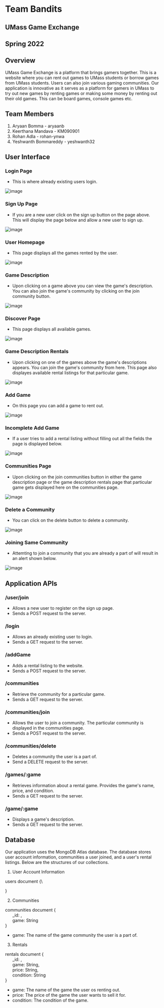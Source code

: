 # Team Bandits

## UMass Game Exchange

## Spring 2022

## Overview

UMass Game Exchange is a platform that brings gamers together. This is a website where you can rent out games to UMass students or borrow games from UMass students. Users can also join various gaming communities. Our application is innovative as it serves as a platform for gamers in UMass to try out new games by renting games or making some money by renting out their old games. This can be board games, console games etc.  

## Team Members

1. Aryaan Bomma - aryaanb
2. Keerthana Mandava - KM090901
3. Rohan Adla - rohan-ynwa
4. Yeshwanth Bommareddy - yeshwanth32

## User Interface

### Login Page

* This is where already existing users login. 

![image](https://user-images.githubusercontent.com/56751146/167276132-84c36794-faa0-494a-b0bf-782ec951a2aa.png)

### Sign Up Page

* If you are a new user click on the sign up button on the page above. This will display the page below and allow a new user to sign up. 

![image](https://user-images.githubusercontent.com/56751146/167277786-419a27f0-6374-4353-b6e1-d538c875ffe8.png)

### User Homepage

* This page displays all the games rented by the user. 

![image](https://user-images.githubusercontent.com/56751146/167276116-2e9b73fc-1cfc-47f8-b166-6866f08a0d55.png)

### Game Description

* Upon clicking on a game above you can view the game's description. You can also join the game's community by clicking on the join community button. 

![image](https://user-images.githubusercontent.com/56751146/167276163-6c6a2cfd-bc20-49f2-a6ea-154c3730ab16.png)

### Discover Page

* This page displays all available games. 

![image](https://user-images.githubusercontent.com/56751146/167276190-a2226823-8de1-481a-afcb-7bdc8dbe9bcc.png)
### Game Description Rentals

* Upon clicking on one of the games above the game's descriptions appears. You can join the game's community from here. This page also displayes available rental listings for that particular game. 

![image](https://user-images.githubusercontent.com/56751146/167276215-948fcbba-4019-40b8-ac86-8582c792ea10.png)
### Add Game 

* On this page you can add a game to rent out. 

![image](https://user-images.githubusercontent.com/56751146/167276221-c6ab294d-ce1b-4971-b988-15e67af43121.png)
### Incomplete Add Game 

* If a user tries to add a rental listing without filling out all the fields the page is displayed below. 

![image](https://user-images.githubusercontent.com/56751146/167276243-ae631423-0557-4d00-bc18-6e4436f5058a.png)

### Communities Page

* Upon clicking on the join communities button in either the game description page or the game description rentals page that particular game gets displayed here on the communities page. 

![image](https://user-images.githubusercontent.com/56751146/167276292-abe1cdd7-904b-476c-96ab-c4132f3b2c18.png)

### Delete a Community 

* You can click on the delete button to delete a community. 

![image](https://user-images.githubusercontent.com/56751146/167276328-2747127f-9f54-497c-a2c7-085b66c63ca4.png)

### Joining Same Community

* Attemting to join a community that you are already a part of will result in an alert shown below. 

![image](https://user-images.githubusercontent.com/56751146/167276376-e876d57d-ee95-4b95-b88b-c2d57764168f.png)

## Application APIs

### /user/join

* Allows a new user to register on the sign up page. 
* Sends a POST request to the server. 

### /login

* Allows an already existing user to login. 
* Sends a GET request to the server. 
 
### /addGame

* Adds a rental listing to the website. 
* Sends a POST request to the server. 

### /communities

* Retrieve the community for a particular game.
* Sends a GET request to the server. 

### /communities/join

* Allows the user to join a community. The particular community is displayed in the communities page.
* Sends a POST request to the server. 

### /communities/delete

* Deletes a community the user is a part of.
* Send a DELETE request to the server. 

### /games/:game

* Retrieves information about a rental game. Provides the game's name, price, and condition. 
* Sends a GET request to the server. 

### /game/:game

* Displays a game's description. 
* Sends a GET request to the server. 

## Database

Our application uses the MongoDB Atlas database. The database stores user account information, communities a user joined, and a user's rental listings. Below are the structures of our collections. 

1. User Account Information

users document 
{\
 
}

2. Communities

communities document 
{\
&nbsp;&nbsp;&nbsp;&nbsp;&nbsp;&nbsp;_id: <ObjectId1>,\
&nbsp;&nbsp;&nbsp;&nbsp;&nbsp;&nbsp;game: String\
}

- game: The name of the game community the user is a part of.

3. Rentals

rentals document 
{\
&nbsp;&nbsp;&nbsp;&nbsp;&nbsp;&nbsp;_id: <ObjectId1>,\
&nbsp;&nbsp;&nbsp;&nbsp;&nbsp;&nbsp;game: String, \
&nbsp;&nbsp;&nbsp;&nbsp;&nbsp;&nbsp;price: String, \
&nbsp;&nbsp;&nbsp;&nbsp;&nbsp;&nbsp;condition: String\
}
 
- game: The name of the game the user os renting out.  
- price: The price of the game the user wants to sell it for.
- condition: The condition of the game. 










